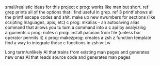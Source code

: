 small/realistic ideas for this project
c prog: works like man but short.  ref grep prints all of the options that i find useful in grep.  ref 3 printf shows all the printf escape codes and shit.  make up new nwumbers for sections (like scripting lnaguages, apis, etc)
c prog: mkalias - an autosaving alias
command that allows you tu turn a command into a c api by analyizing arguments
c prog; notes
c prog: install pacman from file (unless bar operator permits it)
c prog: makezprog: creates a zsh z function template
find a way to integrate these c functions in zsh:w:Lw

Long term/unlikely
AI that trains from existing man pages and generates new ones
AI that reads source code and generates man pages
